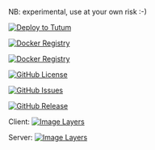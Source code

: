 NB: experimental, use at your own risk :-)



[![Deploy to Tutum](https://s.tutum.co/deploy-to-tutum.svg)](https://dashboard.tutum.co/stack/deploy/)




[![Docker Registry](https://img.shields.io/docker/pulls/vizzbuzz/rsync-store-client.svg)](https://registry.hub.docker.com/u/vizzbuzz/rsync-store-client)

[![Docker Registry](https://img.shields.io/docker/pulls/vizzbuzz/rsync-store-server.svg)](https://registry.hub.docker.com/u/vizzbuzz/rsync-store-server)

[![GitHub License](https://img.shields.io/github/license/vizzbuzz/rsync-store.svg)](https://raw.githubusercontent.com/vizzbuzz/rsync-store/master/LICENSE)

[![GitHub Issues](https://img.shields.io/github/issues/vizzbuzz/rsync-store.svg)](https://github.com/vizzbuzz/rsync-store/issues)
    
[![GitHub Release](https://img.shields.io/github/release/vizzbuzz/rsync-store.svg)](https://github.com/vizzbuzz/rsync-store)

Client: [![Image Layers](https://badge.imagelayers.io/vizzbuzz/rsync-store-client.svg)](https://imagelayers.io/?images=vizzbuzz/rsync-store-client:latest 'Get your own badge on imagelayers.io') 

Server: [![Image Layers](https://badge.imagelayers.io/vizzbuzz/rsync-store-server.svg)](https://imagelayers.io/?images=vizzbuzz/rsync-store-server:latest 'Get your own badge on imagelayers.io') 

